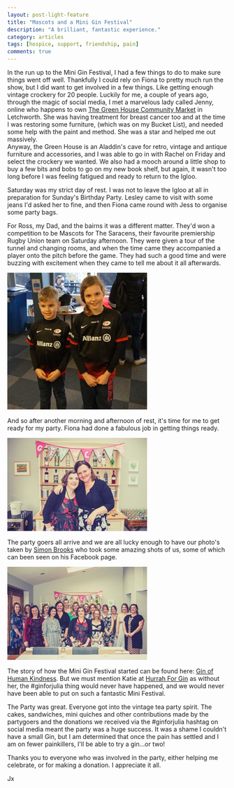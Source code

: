 ```yaml
---
layout: post-light-feature
title: "Mascots and a Mini Gin Festival"
description: "A brilliant, fantastic experience."
category: articles
tags: [hospice, support, friendship, pain]
comments: true
---
```


In the run up to the Mini Gin Festival, I had a few things to do to make sure things went off well.  Thankfully I could rely on Fiona to pretty much run the show, but I did want to get involved in a few things.  Like getting enough vintage crockery for 20 people.  Luckily for me, a couple of years ago, through the magic of social media, I met a marvelous lady called Jenny, online who happens to own
<a href="https://www.facebook.com/THE.GREEN.HOUSE.MARKET/?fref=ts" target="_blank">The Green House Community Market</a> in Letchworth.  She was having treatment for breast cancer too and at the time I was restoring some furniture, (which was on my Bucket List),  and needed some help with the paint and method.  She was a star and helped me out massively.  
Anyway, the Green House is an Aladdin's cave for retro, vintage and antique furniture and accessories, and I was able to go in with Rachel on Friday and select the crockery we wanted.  We also had a mooch around a little shop to buy a few bits and bobs to go on my new book shelf, but again, it wasn't too long before I was feeling fatigued and ready to return to the Igloo.

Saturday was my strict day of rest.  I was not to leave the Igloo at all in preparation for Sunday's Birthday Party.  Lesley came to visit with some jeans I'd asked her to fine, and then Fiona came round with Jess to organise some party bags.

For Ross, my Dad, and the bairns it was a different matter.  They'd won a competition to be Mascots for The Saracens, their favourite premiership Rugby Union team on Saturday afternoon.  They were given a tour of the tunnel and changing rooms, and when the time came they accompanied a player onto the pitch before the game.  They had such a good time and were buzzing with excitement when they came to tell me about it all afterwards.

<p class="center">
<img src="/images/sarriesmascots.jpg" alt="Mascots" style="width: auto;"/>
</p>

And so after another morning and afternoon of rest, it's time for me to get ready for my party.  Fiona had done a fabulous job in getting things ready.  

<p class="center">
<img src="/images/juliafiona.jpg" alt="Julia & Fiona" style="width: auto;"/>
</p>

The party goers all arrive and we are all lucky enough to have our photo's taken by <a href="https://www.facebook.com/SimonBrooksPhotography" target="_blank">Simon Brooks</a> who took some amazing shots of us, some of which can been seen on his Facebook page.

<p class="center">
<img src="/images/party.jpg" alt="Party" style="width: auto;"/>
</p>

The story of how the Mini Gin Festival started can be found here:  <a href="http://teamrj.co.uk/articles/gin-kindness/" target="_blank">Gin of Human Kindness</a>.  But we must mention Katie at <a href="https://www.facebook.com/hurrahforgin/" target="_blank">Hurrah For Gin</a> as without her, the #ginforjulia thing would never have happened, and we would never have been able to put on such a fantastic Mini Festival.

The Party was great.  Everyone got into the vintage tea party spirit. The cakes, sandwiches, mini quiches and other contributions made by the partygoers and the donations we received via the #ginforjulia hashtag on social media meant the party was a huge success.  It was a shame I couldn't have a small Gin, but I am determined that once the pain has settled and I am on fewer painkillers, I'll be able to try a gin...or two!

Thanks you to everyone who was involved in the party, either helping me celebrate, or for making a donation.  I appreciate it all.

Jx
